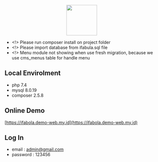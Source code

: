 <p align="center"><a href="https://ifabula.com" target="_blank"><img src="https://ifabula.com/images/logo-putih.png" width="100"></a></p>

- <!> Please run composer install on project folder
- <!> Please import database from ifabula.sql file
- <!> Menu module not showing when use fresh migration, because we use cms_menus table for handle menu

## Local Envirolment
- php 7.4
- mysql 8.0.19
- composer 2.5.8

## Online Demo
[https://ifabola.demo-web.my.id](https://ifabola.demo-web.my.id)

## Log In
- email : admin@gmail.com
- password : 123456
